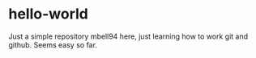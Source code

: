 # hello-world
Just a simple repository
mbell94 here, just learning how to work git and github. Seems easy so far.
